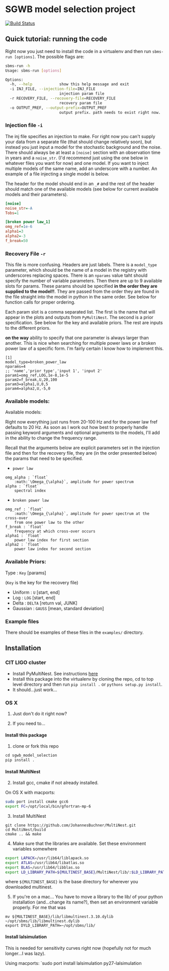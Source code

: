 # SGWB model selection project

[![Build Status](https://travis-ci.org/pmeyers279/sgwb_model_selection.svg?branch=master)](https://travis-ci.org/pmeyers279/sgwb_model_selection)

## Quick tutorial: running the code

Right now you just need to install the code in a virtualenv and then run `sbms-run [options]`. The possible flags are:

```bash
sbms-run -h
Usage: sbms-run [options]

Options:
  -h, --help            show this help message and exit
  -i INJ_FILE, --injection-file=INJ_FILE
                        injection param file
  -r RECOVERY_FILE, --recovery-file=RECOVERY_FILE
                        recovery param file
  -o OUTPUT_PREF, --output-prefix=OUTPUT_PREF
                        output prefix. path needs to exist right now.
```

### Injection file `-i`

The inj file specifies an injection to make. For right now you can't supply your data from a separate file (that should change relatively soon), but instead you just input a model for the stochastic background and the noise. There should always be at least a `[noise]` section with an observation time in years and a `noise_str`. (I'd recommend just using the one below in whatever files you want for now) and one model. If you want to inject multiple models of the same name, add an underscore with a number. An example of a file injecting a single model is below.

The header for the model should end in an `_#` and the rest of the header should match one of the available models (see below for current available models and their parameters).

```ini
[noise]
noise_str=-A
Tobs=1

[broken power law_1]
omg_ref=1e-6
alpha1=3
alpha2=-3
f_break=50
```

### Recovery File `-r`
This file is more confusing. Headers are just labels. There is a `model_type` parameter, which should be the name of a model in the registry with underscores replacing spaces. There is an `nparams` value taht should specify the number of variable parameters. Then there are up to 9 available slots for params. These params should be specified **in the order they are supplied to the model!!**. They are passed from the order they are found in the file straight into the model in python in the same order. See below for function calls for proper ordering.

Each param slot is a comma separated list. The first is the name that will appear in the plots and outputs from `PyMultiNest`. The second is a prior specification. See below for the key and available priors. The rest are inputs to the different priors.

**on the way** ability to specify that one parameter is always larger than another. This is nice when searching for multiple power laws or a broken power law of a specific form. I'm fairly certain I know how to implement this.

```
[1]
model_type=broken_power_law
nparams=4
;; 'name','prior type','input 1', 'input 2'
param1=omg_ref,LOG,1e-8,1e-5
param2=f_break,U,20,100
param3=alpha1,U,0,5
param4=alpha2,U,-5,0
```

### Available models:
Available models: 

Right now everything just runs from 20-100 Hz and for the power law fref defaults to 20 Hz. As soon as I work out how best to properly handle passing keyword arguments and optional arguments to the models, I'll add in the ability to change the frequency range.

Recall that the arguments below are explicit parameters set in the injection file and then for the recovery file, they are (in the order presented below) the params that need to be specified.

* `power law`
```
omg_alpha : `float`
    :math:`\Omega_{\alpha}`, amplitude for power spectrum
alpha : `float`
    spectral index
```
* `broken power law`
```
omg_ref : `float`
    :math:`\Omega_{\alpha}`, amplitude for power spectrum at the cross-over
    from one power law to the other
f_break : `float`
    frequency at which cross-over occurs
alpha1 : `float`
    power law index for first section
alpha2 : `float`
    power law index for second section
```



### Available Priors:
Type : `Key` [params]

(`Key` is the key for the recovery file)

* Uniform : `U` [start, end]
* Log : `LOG` [start, end]
* Delta : `DELTA` [return val, JUNK]
* Gaussian : `GAUSS` [mean, standard deviation]

### Example files
There should be examples of these files in the `examples/` directory.

## Installation

### CIT LIGO cluster

* Install PyMultiNest. See instructions [here](https://ldas-jobs.ligo.caltech.edu/~meyers/resources/resources/python/pymultinest.html)
* Install this package into the virtualenv by cloning the repo, cd to top level directory and then run `pip install .` or `pythons setup.py install`.
* It should...just work...

### OS X

1. Just don't do it right now?

2. If you need to...

#### Install this package

1. clone or fork this repo
```python
cd sgwb_model_selection
pip install .
```

#### Install MultiNest

2. Install gcc, cmake if not already installed. 

On OS X with macports:
```bash
sudo port install cmake gcc6
export FC=/opt/local/bin/gfortran-mp-6
```

3. Install MultiNest
```
git clone https://github.com/JohannesBuchner/MultiNest.git
cd MultiNest/build
cmake .. && make
```

4. Make sure that the libraries are available. Set these environment variables somewhere
```bash
export LAPACK=/usr/lib64/liblapack.so
export ATLAS=/usr/lib64/libatlas.so
export BLAS=/usr/lib64/libblas.so
export LD_LIBRARY_PATH=${MULTINEST_BASE}/MultiNest/lib/:$LD_LIBRARY_PATH
```
where `${MULTINEST_BASE}` is the base directory for wherever you downloaded multinest.

5. If you're on a mac...
You have to move a library to the lib/ of your python installation (and...change its name?), then set an environment variable properly. For me that was
```
mv ${MULTINEST_BASE}/lib/libmultinest.3.10.dylib ~/opt/sbms/lib/libmultinest.dylib
export DYLD_LIBRARY_PATH=~/opt/sbms/lib/
```

#### Install lalsimulation

This is needed for sensitivity curves right now (hopefully not for much longer...I was lazy).

Using macports: `sudo port install lalsimulation py27-lalsimulation

